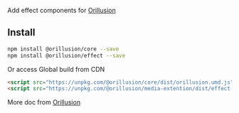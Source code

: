 Add effect components for [Orillusion](https://www.orillusion.com)

## Install
```bash
npm install @orillusion/core --save
npm install @orillusion/effect --save
```

Or access Global build from CDN
```html
<script src="https://unpkg.com/@orillusion/core/dist/orillusion.umd.js"></script>
<script src="https://unpkg.com/@orillusion/media-extention/dist/effect.umd.js"></script>
```

More doc from [Orillusion](https://www.orillusion.com/guide/effect/Readme.html)
